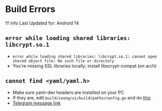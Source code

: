 # Build Errors

!!! info
    Last Updated for: Android 14

## `error while loading shared libraries: libcrypt.so.1`

-   `error while loading shared libraries: libcrypt.so.1: cannot open shared object file: No such file or directory`
-   You're missing SSL libraries locally; install libxcrypt-compat (on arch)

## `cannot find <yaml/yaml.h>`

-   Make sure yaml-dev headers are installed on your PC
-   If they are, edit `build/soong/ui/build/paths/config.go` and do [this](img/pkg-config.png)
-   [Telegram message link](https://t.me/alaskalinuxuser_romdevelopment/403961)
